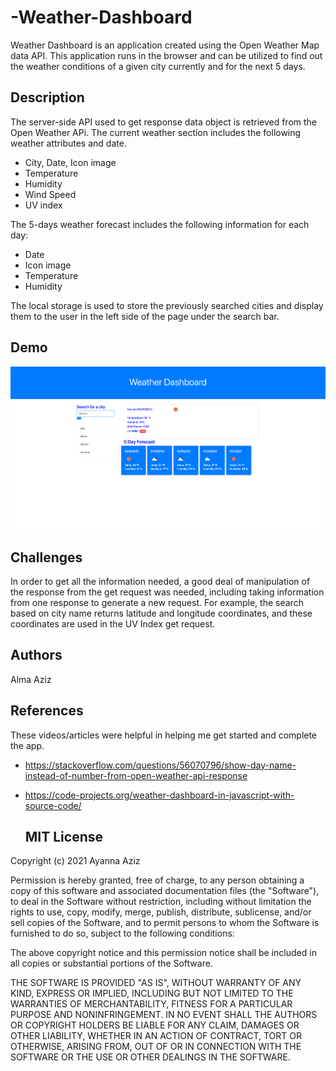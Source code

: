 # -Weather-Dashboard
Weather Dashboard is an application created using the Open Weather Map data API. This application runs in the browser and can be utilized to find out the weather conditions of a given city currently and for the next 5 days. 

## Description
The server-side API used to get response data object is retrieved from the Open Weather APi. The current weather section includes the following weather attributes and date.

* City, Date, Icon image
* Temperature
* Humidity
* Wind Speed
* UV index

The 5-days weather forecast includes the following information for each day:

* Date
* Icon image
* Temperature
* Humidity

The local storage is used to store the previously searched cities and display them to the user in the left side of the page under the search bar.

## Demo
![](Weatherdemo.png)

## Challenges 
In order to get all the information needed, a good deal of manipulation of the response from the get request was needed, including taking information from one response to generate a new request. For example, the search based on city name returns latitude and longitude coordinates, and these coordinates are used in the UV Index get request.

## Authors
Alma Aziz

## References
These videos/articles were helpful in helping me get started and complete the app.

* https://stackoverflow.com/questions/56070796/show-day-name-instead-of-number-from-open-weather-api-response
* https://code-projects.org/weather-dashboard-in-javascript-with-source-code/

  ## MIT License

Copyright (c) 2021 Ayanna Aziz

Permission is hereby granted, free of charge, to any person obtaining a copy
of this software and associated documentation files (the "Software"), to deal
in the Software without restriction, including without limitation the rights
to use, copy, modify, merge, publish, distribute, sublicense, and/or sell
copies of the Software, and to permit persons to whom the Software is
furnished to do so, subject to the following conditions:

The above copyright notice and this permission notice shall be included in all
copies or substantial portions of the Software.

THE SOFTWARE IS PROVIDED "AS IS", WITHOUT WARRANTY OF ANY KIND, EXPRESS OR
IMPLIED, INCLUDING BUT NOT LIMITED TO THE WARRANTIES OF MERCHANTABILITY,
FITNESS FOR A PARTICULAR PURPOSE AND NONINFRINGEMENT. IN NO EVENT SHALL THE
AUTHORS OR COPYRIGHT HOLDERS BE LIABLE FOR ANY CLAIM, DAMAGES OR OTHER
LIABILITY, WHETHER IN AN ACTION OF CONTRACT, TORT OR OTHERWISE, ARISING FROM,
OUT OF OR IN CONNECTION WITH THE SOFTWARE OR THE USE OR OTHER DEALINGS IN THE
SOFTWARE.